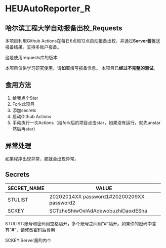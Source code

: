 # HEUAutoReporter_R

## 哈尔滨工程大学自动报备出校_Requests

本项目利用Github Actions在每日6点和12点自动报备出校，并通过**Server酱**推送报备结果。支持多账户报备。

这是使用requests库的版本

本项目仅供学习研究使用，请**如实**填写报备信息。
本项目已**经过不完整的测试**。


## 食用方法

1. 给我点个Star
2. Fork此项目
3. 添加secrets
4. 启动Github Actions
5. 手动执行一次Actions（给fork后的项目点击star，如果没有运行，就先unstar然后再star）
## 异常处理

如果程序出现异常，那就会出现异常。
## Secrets

| SECRET_NAME | VALUE                                     |
| ----------- | ----------------------------------------- |
| STULIST     | 20202014XX password1#20200209XX password2 |
| SCKEY       | SCTzheShiwOxIAdAdewobuzhiDaoxIESha        |

STULIST:账号和密码用空格隔开，多个账号之间用“**#**”隔开。如果你的密码中含有”**#**“，请修改密码后食用

SCKEY:Server酱的内个




